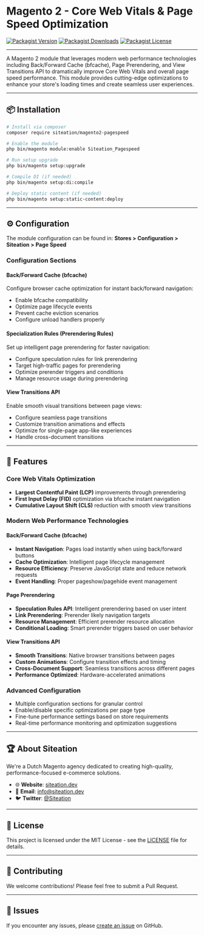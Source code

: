 # Magento 2 - Core Web Vitals & Page Speed Optimization

[![Packagist Version](https://img.shields.io/packagist/v/siteation/magento2-pagespeed?style=for-the-badge)](https://packagist.org/packages/siteation/magento2-pagespeed)
[![Packagist Downloads](https://img.shields.io/packagist/dt/siteation/magento2-pagespeed.svg?style=for-the-badge)](https://packagist.org/packages/siteation/magento2-pagespeed)
[![Packagist License](https://img.shields.io/packagist/l/siteation/magento2-pagespeed.svg?style=for-the-badge)](https://github.com/Siteation/magento2-pagespeed/blob/main/LICENSE)

---

A Magento 2 module that leverages modern web performance technologies including Back/Forward Cache (bfcache), Page Prerendering, and View Transitions API to dramatically improve Core Web Vitals and overall page speed performance. This module provides cutting-edge optimizations to enhance your store's loading times and create seamless user experiences.

---

## 📦 Installation

```bash
# Install via composer
composer require siteation/magento2-pagespeed

# Enable the module
php bin/magento module:enable Siteation_Pagespeed

# Run setup upgrade
php bin/magento setup:upgrade

# Compile DI (if needed)
php bin/magento setup:di:compile

# Deploy static content (if needed)
php bin/magento setup:static-content:deploy
```

---

## ⚙️ Configuration

The module configuration can be found in:
**Stores > Configuration > Siteation > Page Speed**

### Configuration Sections

#### Back/Forward Cache (bfcache)
Configure browser cache optimization for instant back/forward navigation:
- Enable bfcache compatibility
- Optimize page lifecycle events
- Prevent cache eviction scenarios
- Configure unload handlers properly

#### Specialization Rules (Prerendering Rules)
Set up intelligent page prerendering for faster navigation:
- Configure speculation rules for link prerendering
- Target high-traffic pages for prerendering
- Optimize prerender triggers and conditions
- Manage resource usage during prerendering

#### View Transitions API
Enable smooth visual transitions between page views:
- Configure seamless page transitions
- Customize transition animations and effects
- Optimize for single-page app-like experiences
- Handle cross-document transitions

---

## 🚀 Features

### Core Web Vitals Optimization
- **Largest Contentful Paint (LCP)** improvements through prerendering
- **First Input Delay (FID)** optimization via bfcache instant navigation
- **Cumulative Layout Shift (CLS)** reduction with smooth view transitions

### Modern Web Performance Technologies

#### Back/Forward Cache (bfcache)
- **Instant Navigation**: Pages load instantly when using back/forward buttons
- **Cache Optimization**: Intelligent page lifecycle management
- **Resource Efficiency**: Preserve JavaScript state and reduce network requests
- **Event Handling**: Proper pageshow/pagehide event management

#### Page Prerendering
- **Speculation Rules API**: Intelligent prerendering based on user intent
- **Link Prerendering**: Prerender likely navigation targets
- **Resource Management**: Efficient prerender resource allocation
- **Conditional Loading**: Smart prerender triggers based on user behavior

#### View Transitions API
- **Smooth Transitions**: Native browser transitions between pages
- **Custom Animations**: Configure transition effects and timing
- **Cross-Document Support**: Seamless transitions across different pages
- **Performance Optimized**: Hardware-accelerated animations

### Advanced Configuration
- Multiple configuration sections for granular control
- Enable/disable specific optimizations per page type
- Fine-tune performance settings based on store requirements
- Real-time performance monitoring and optimization suggestions

---

## 🏆 About Siteation

We're a Dutch Magento agency dedicated to creating high-quality, performance-focused e-commerce solutions.

- 🌐 **Website**: [siteation.dev](https://siteation.dev/)
- 📧 **Email**: [info@siteation.dev](mailto:info@siteation.dev)
- 🐦 **Twitter**: [@Siteation](https://twitter.com/Siteation)

---

## 📄 License

This project is licensed under the MIT License - see the [LICENSE](LICENSE) file for details.

---

## 🤝 Contributing

We welcome contributions! Please feel free to submit a Pull Request.

---

## 🐛 Issues

If you encounter any issues, please [create an issue](https://github.com/Siteation/magento2-pagespeed/issues) on GitHub.